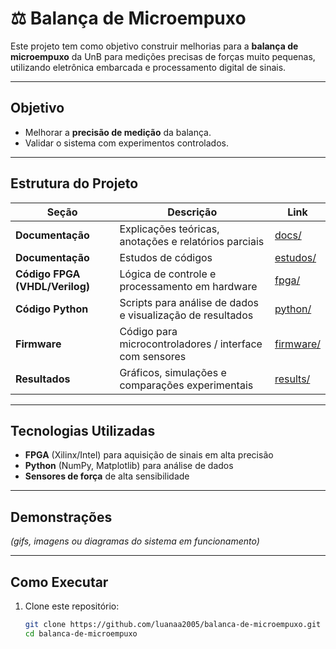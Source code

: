 # ⚖️ Balança de Microempuxo  

Este projeto tem como objetivo construir melhorias para a **balança de microempuxo** da UnB para medições precisas de forças muito pequenas, utilizando eletrônica embarcada e processamento digital de sinais.  

---

## Objetivo  
- Melhorar a **precisão de medição** da balança.
- Validar o sistema com experimentos controlados.  

---

## Estrutura do Projeto  

| Seção | Descrição | Link |
|-------|-----------|------|
|  **Documentação** | Explicações teóricas, anotações e relatórios parciais | [docs/](./docs) |
|  **Documentação** | Estudos de códigos | [estudos/](./estudos_de_codigo/) |
|  **Código FPGA (VHDL/Verilog)** | Lógica de controle e processamento em hardware | [fpga/](./fpga) |
|  **Código Python** | Scripts para análise de dados e visualização de resultados | [python/](./python) |
|  **Firmware** | Código para microcontroladores / interface com sensores | [firmware/](./firmware) |
|  **Resultados** | Gráficos, simulações e comparações experimentais | [results/](./results) |

---

##  Tecnologias Utilizadas  
- **FPGA** (Xilinx/Intel) para aquisição de sinais em alta precisão  
- **Python** (NumPy, Matplotlib) para análise de dados  
- **Sensores de força** de alta sensibilidade  
 

---

## Demonstrações  
*(gifs, imagens ou diagramas do sistema em funcionamento)*  

---

## Como Executar  

1. Clone este repositório:  
   ```bash
   git clone https://github.com/luanaa2005/balanca-de-microempuxo.git
   cd balanca-de-microempuxo

